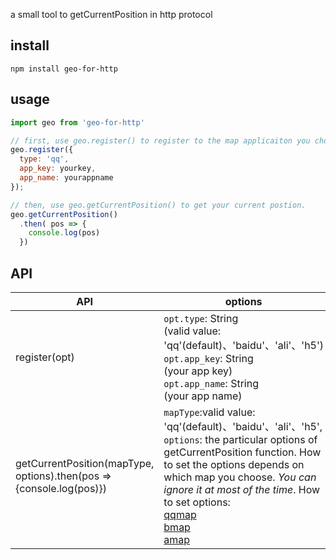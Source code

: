 a small tool to getCurrentPosition in http protocol
## install
```
npm install geo-for-http
```
## usage 
```javascript
import geo from 'geo-for-http'

// first, use geo.register() to register to the map applicaiton you choose.
geo.register({
  type: 'qq',
  app_key: yourkey,
  app_name: yourappname
});

// then, use geo.getCurrentPosition() to get your current postion.
geo.getCurrentPosition()
  .then( pos => {
    console.log(pos)
  })

```
## API

| API | options | description |
| --- | --- | --- |
| register(opt) |  `opt.type`: String <br/>(valid value: 'qq'(default)、'baidu'、'ali'、'h5') <br/> `opt.app_key`: String <br/>(your app key) <br/> `opt.app_name`: String<br/> (your app name) | register to the map applicaiton you choose. For stable use, you'd better register your app on each map official website. Then you will get a key , which is the only signature to identify your app, from one official website<br/>QQMAP is highly recommended. | 
| getCurrentPosition(mapType, options).then(pos => {console.log(pos)}) | `mapType`:valid value: 'qq'(default)、'baidu'、'ali'、'h5',<br/>`options`: the particular options of getCurrentPosition function. How to set the options depends on which map you choose. _You can ignore it at most of the time_. How to set options:<br/>[qqmap](http://lbs.qq.com/tool/component-geolocation.html)<br/>[bmap]( http://developer.baidu.com/map/reference/index.php?title=Class:%E6%9C%8D%E5%8A%A1%E7%B1%BB/Geolocation) <br/> [amap](http://lbs.amap.com/api/javascript-api/reference/location/) | You can get current position in `then()` function, like below :<br/>getCurrentPosition().then(function(position){console.log(position)})<br/>callback arguments:<br/>`position.lat`: latitude<br/>`position.lng`: longitude<br/>`maptype`: map app in use |
